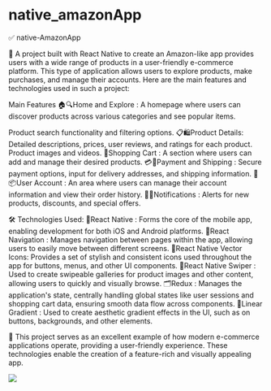 # native_amazonApp

✅ native-AmazonApp

📱 A project built with React Native to create an Amazon-like app provides users with a wide range of products in a user-friendly e-commerce platform. This type of application allows users to explore products, make purchases, and manage their accounts. Here are the main features and technologies used in such a project:

Main Features
🏠🔍Home and Explore :
A homepage where users can discover products across various categories and see popular items.

Product search functionality and filtering options.
📋🛍️Product Details:
Detailed descriptions, prices, user reviews, and ratings for each product.
Product images and videos.
🛒Shopping Cart :
A section where users can add and manage their desired products.
💳🚚Payment and Shipping :
Secure payment options, input for delivery addresses, and shipping information.
👤📦User Account :
An area where users can manage their account information and view their order history.
🔔📢Notifications :
Alerts for new products, discounts, and special offers.

🛠 Technologies Used:
📱React Native :
Forms the core of the mobile app, enabling development for both iOS and Android platforms.
🧭React Navigation :
Manages navigation between pages within the app, allowing users to easily move between different screens.
🎨React Native Vector Icons:
Provides a set of stylish and consistent icons used throughout the app for buttons, menus, and other UI components.
📜React Native Swiper :
Used to create swipeable galleries for product images and other content, allowing users to quickly and visually browse.
🗂️Redux :
Manages the application's state, centrally handling global states like user sessions and shopping cart data, ensuring smooth data flow across components.
🌈Linear Gradient :
Used to create aesthetic gradient effects in the UI, such as on buttons, backgrounds, and other elements.

📲 This project serves as an excellent example of how modern e-commerce applications operate, providing a user-friendly experience. These technologies enable the creation of a feature-rich and visually appealing app.

<img src="../assets/amazonApp.gif"/>
